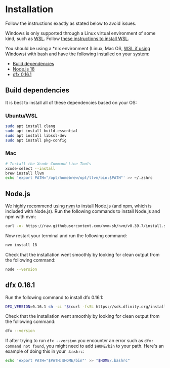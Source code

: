 # Installation

Follow the instructions exactly as stated below to avoid issues.

Windows is only supported through a Linux virtual environment of some kind, such as [WSL](https://learn.microsoft.com/en-us/windows/wsl/install). Follow [these instructions to install WSL](https://learn.microsoft.com/en-us/windows/wsl/install).

You should be using a \*nix environment (Linux, Mac OS, [WSL if using Windows](https://learn.microsoft.com/en-us/windows/wsl/install)) with bash and have the following installed on your system:

-   [Build dependencies](#build-dependencies)
-   [Node.js 18](#nodejs)
-   [dfx 0.16.1](#dfx-0161)

## Build dependencies

It is best to install all of these dependencies based on your OS:

### Ubuntu/WSL

```bash
sudo apt install clang
sudo apt install build-essential
sudo apt install libssl-dev
sudo apt install pkg-config
```

### Mac

```bash
# Install the Xcode Command Line Tools
xcode-select --install
brew install llvm
echo 'export PATH="/opt/homebrew/opt/llvm/bin:$PATH"' >> ~/.zshrc
```

## Node.js

We highly recommend using [nvm](https://github.com/nvm-sh/nvm) to install Node.js (and npm, which is included with Node.js). Run the following commands to install Node.js and npm with nvm:

```bash
curl -o- https://raw.githubusercontent.com/nvm-sh/nvm/v0.39.7/install.sh | bash
```

Now restart your terminal and run the following command:

```bash
nvm install 18
```

Check that the installation went smoothly by looking for clean output from the following command:

```bash
node --version
```

## dfx 0.16.1

Run the following command to install dfx 0.16.1:

```bash
DFX_VERSION=0.16.1 sh -ci "$(curl -fsSL https://sdk.dfinity.org/install.sh)"
```

Check that the installation went smoothly by looking for clean output from the following command:

```bash
dfx --version
```

If after trying to run `dfx --version` you encounter an error such as `dfx: command not found`, you might need to add `$HOME/bin` to your path. Here's an example of doing this in your `.bashrc`:

```bash
echo 'export PATH="$PATH:$HOME/bin"' >> "$HOME/.bashrc"
```
